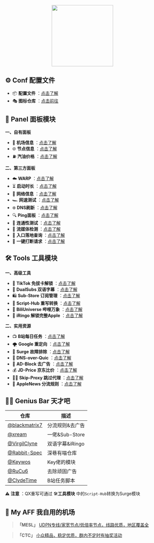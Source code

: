 <div align="center">
 <img src="https://raw.githubusercontent.com/cc63/Surge/main/Module/Surge.png" width="200">
</div>

## ⚙️ Conf 配置文件
-  📦 **配置文件** ：[点击了解](https://github.com/cc63/Surge/tree/main/Conf)
-  🎭 **图标仓库** ：[点击前往](https://github.com/cc63/ICON)


## 🌠 Panel 面板模块

**一、自有面板**
- 🚁 **机场信息** ：[点击了解](https://github.com/cc63/Surge/tree/main/Module/Panel/Sub-info)
- 🌐 **节点信息** ：[点击了解](https://github.com/cc63/Surge/tree/main/Module/Panel/IP-info)
- ⛽ **汽油价格** ：[点击了解](https://github.com/cc63/Surge/tree/main/Module/Panel/QiYou)

**二、第三方面板**

- ☁️ **WARP** ：[点击了解](https://github.com/Rabbit-Spec/Surge/tree/Master/Module/Panel/WARP)
- ⏳ **启动时长** ：[点击了解](https://github.com/Rabbit-Spec/Surge/tree/Master/Module/Panel/Surge-Pro)
- 🪩 **网络信息** ：[点击了解](https://github.com/Rabbit-Spec/Surge/tree/Master/Module/Panel/Network-Info)
- 🏎️ **网速测试** ：[点击了解](https://raw.githubusercontent.com/getsomecat/GetSomeCats/Surge/modules/Panel/Net_Speed/Net_Speed.sgmodule)
- ❄️ **DNS刷新** ：[点击了解](https://github.com/Rabbit-Spec/Surge/tree/Master/Module/Panel/Flush-DNS)
- 🔍 **Ping面板** ：[点击了解](https://raw.githubusercontent.com/Keywos/rule/main/module/PingGif.sgmodule)
- 🎯 **连通性测试** ：[点击了解](https://raw.githubusercontent.com/getsomecat/GetSomeCats/Surge/modules/Connectivity_Test.sgmodule)
- 🎥 **流媒体检测** ：[点击了解](https://github.com/Rabbit-Spec/Surge/tree/Master/Module/Panel/Stream-All)
- 📡 **入口落地查询** ：[点击了解](https://raw.githubusercontent.com/xream/scripts/main/surge/modules/network-info/net-lsp-x.sgmodule)
- 🔪 **一键打断请求** ：[点击了解](https://raw.githubusercontent.com/xream/scripts/main/surge/modules/kill-active-requests/index.sgmodule)


## 🛠️ Tools 工具模块

**一、高级工具**

- 🎵 **TikTok 免拔卡解锁** ：[点击了解](https://github.com/Semporia/TikTok-Unlock)
- 🍟 **DualSubs 双语字幕** ：[点击了解](https://github.com/DualSubs)
- 🛍️ **Sub-Store 订阅管理** ：[点击了解](https://github.com/sub-store-org/Sub-Store)
- 📝 **Script-Hub 重写转换** ：[点击了解](https://github.com/Script-Hub-Org/Script-Hub)
- 🎨 **BiliUniverse 哔哩万象** ：[点击了解](https://github.com/BiliUniverse/Universe)
- 🍎 **iRingo 解锁完整Apple** ：[点击了解](https://github.com/VirgilClyne/iRingo)


**二、实用资源**

- 📺 **B站每日任务** ：[点击了解](https://raw.githubusercontent.com/ClydeTime/BiliBili/main/modules/BiliBiliDailyBonus.sgmodule)
- 🌪️ **Google 重定向** ：[点击了解](https://raw.githubusercontent.com/cc63/Surge/main/Module/Spec/Google_Rewrite.sgmodule)
- 🧰 **Surge 故障排除** ：[点击了解](https://raw.githubusercontent.com/Keywos/rule/main/script/st/surgetool.sgmodule)
- 🔐 **DNS-over-Quic** ：[点击了解](https://raw.githubusercontent.com/cc63/Surge/main/Module/Spec/DNS-Quic.sgmodule)
- 🚫 **AD-Block 去广告** ：[点击了解](https://raw.githubusercontent.com/blackmatrix7/ios_rule_script/master/rewrite/Surge/AdvertisingLite/AdvertisingLite_Mock.sgmodule)
- 💰 **JD-Price 京东比价** ：[点击了解](https://raw.githubusercontent.com/githubdulong/Script/master/jd_price2.sgmodule)
- 🏄‍♂️ **Skip-Proxy 跳过代理** ：[点击了解](https://raw.githubusercontent.com/mieqq/mieqq/master/skip-proxy-lists.sgmodule)
- 📰 **AppleNews 分流规则** ：[点击了解](https://raw.githubusercontent.com/cc63/Surge/main/Module/Spec/News.sgmodule)


## 🧑‍💻 Genius Bar 天才吧
| 仓库         |  描述          |
|-------------|-------------------|
| [@blackmatrix7](https://github.com/blackmatrix7/ios_rule_script/tree/master)  | 分流规则&去广告 |
| [@xream](https://github.com/xream)  | 一佬&Sub-Store |
| [@VirgilClyne](https://github.com/VirgilClyne)  | 双语字幕&iRingo  |
| [@Rabbit-Spec](https://github.com/Rabbit-Spec/Surge)  | 深巷有喵仓库  |
| [@Keywos](https://github.com/Keywos/rule/tree/main/module)  | Key佬的模块  |
| [@RuCu6](https://github.com/RuCu6/QuanX)  | 去除顽固广告 |
| [@ClydeTime](https://github.com/ClydeTime/Quantumult)  | B站任务脚本  |

⚠️ **注意** ：QX重写可通过 🛠️**工具模块** 中的`Script-Hub`转换为Surge模块







## 🤖 My AFF 我自用的机场
>  **「MESL」** [UDPN专线/家宽节点/低倍率节点，线路优质，地区覆盖全](https://in.mesl.cloud/#/register?code=ew06hQ6A)

>  **「CTC」** [小众精品，稳定优质，群内不定时有抽奖活动](https://www.jinglongyu.com/#/register?code=NhhJLvBB)
